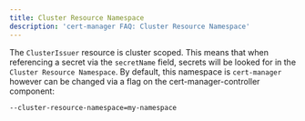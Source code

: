 ```yaml
---
title: Cluster Resource Namespace
description: 'cert-manager FAQ: Cluster Resource Namespace'
---
```


The `ClusterIssuer` resource is cluster scoped. This means that when referencing
a secret via the `secretName` field, secrets will be looked for in the `Cluster
Resource Namespace`. By default, this namespace is `cert-manager` however can be
changed via a flag on the cert-manager-controller component:

```bash
--cluster-resource-namespace=my-namespace
```